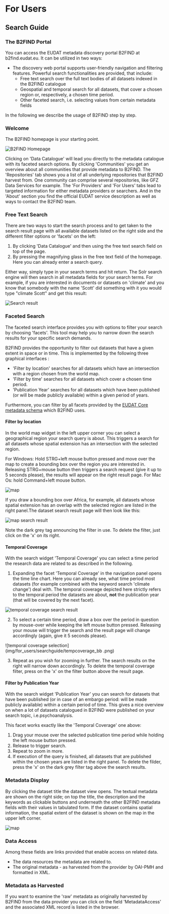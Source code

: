 # For Users

## Search Guide

### The B2FIND Portal
You can access the EUDAT metadata discovery portal B2FIND at b2find.eudat.eu. It can be utilized in two ways:

* The discovery web portal supports user-friendly navigation and filtering features. Powerful search functionalities are provided, that include:
	* Free text search over the full text bodies of all datasets indexed in the B2FIND catalogue
	* Geospatial and temporal search for all datasets, that cover a chosen region or, respectively, a chosen time period.
	* Other faceted search, i.e. selecting values from certain metadata fields

In the following we describe the usage of B2FIND step by step.

### Welcome
The B2FIND homepage is your starting point.

![B2FIND Homepage](img/for_users/searchguide/Welcome_B2FIND.png)

Clicking on 'Data Catalogue' will lead you directly to the metadata catalogue with its faceted search options. By clicking 'Communities' you get an overview about all communities that provide metadata to B2FIND. 
The 'Repositories' tab shows you a list of all underlying repositories that B2FIND harvest from. One community can comprise several repositories, like GFZ Data Services for example. The 'For Providers' and 'For Users' tabs lead to targeted information for either metadata providers or searchers. And in the 'About' section you find the official EUDAT service description as well as ways to contact the B2FIND team.

### Free Text Search
There are two ways to start the search process and to get taken to the search result page with all available datasets listed on the right side and the different filter options or 'facets' on the left:

1. By clicking 'Data Catalogue' and then using the free text search field on top of the page.
2. By pressing the magnifying glass in the free text field of the homepage. Here you can already enter a search query.

Either way, simply type in your search terms and hit return. The Solr search engine will then search in all metadata fields for your search terms. For example, if you are interested in documents or datasets on 'climate' and you know that somebody with the name 'Scott' did something with it you would type "climate Scott" and get this result:

![Search result](img/for_users/searchguide/climate_scott_searchresult.png)

### Faceted Search
The faceted search interface provides you with options to filter your search by choosing 'facets'. This tool may help you to narrow down the search results for your specific search demands.

B2FIND provides the opportunity to filter out datasets that have a given extent in space or in time. This is implemented by the following three graphical interfaces :

* 'Filter by location' searches for all datasets which have an intersection with a region chosen from the world map.
* 'Filter by time' searches for all datasets which cover a chosen time period.
* 'Publication Year' searches for all datasets which have been published (or will be made publicly available) within a given period of years.

Furthermore, you can filter by all facets provided by the [EUDAT Core metadata schema]('https://eudat-b2find.github.io/schema-doc/introduction.html') which B2FIND uses.

#### Filter by location

In the world map widget in the left upper corner you can select a geographical region your search query is about. This triggers a search for all datasets whose spatial extension has an intersection with the selected region.

For Windows: Hold STRG+left mouse button pressed and move over the map to create a bounding box over the region you are interested in. Releasing STRG+mouse button then triggers a search request (give it up to 5 seconds please), the results will appear on the right result page.
For Mac Os: hold Command+left mouse button.

![map](img/for_users/searchguide/map_bb.png)

If you draw a bounding box over Africa, for example, all datasets whose spatial extension has an overlap with the selected region are listed in the right panel.The dataset search result page will then look like this:

![map search result](img/for_users/searchguide/map_bb_result.png)

Note the dark grey tag announcing the filter in use. To delete the filter, just click on the 'x' on its right.

#### Temporal Coverage
With the search widget 'Temporal Coverage' you can select a time period the research data are related to as described in the following.

1. Expanding the facet 'Temporal Coverage' in the navigation panel opens the time line chart. Here you can already see, what time period most datasets (for example combined with the keyword search 'climate change') deal with. The temporal coverage depicted here strictly refers to the temporal period the datasets are about, **not** the publication year (that will be covered by the next facet).

![temporal coverage search result](img/for_users/searchguide/tempcoverage.png)

2. To select a certain time period, draw a box over the period in question by mouse-over while keeping the left mouse button pressed. Releasing your mouse will trigger the search and the result page 
will change accordingly (again, give it 5 seconds please).

![temporal coverage selection](img/for_users/searchguide/tempcoverage_bb
.png)

3. Repeat as you wish for zooming in further. The search results on the right will narrow down accordingly.
To delete the temporal coverage filter, press on the 'x' on the filter button above the result page. 

#### Filter by Publication Year
With the search widget 'Publication Year' you can search for datasets that have been published (or in case of an embargo period: will be made publicly available) within a certain period of time. This gives a nice overview on when a lot of datasets catalogued in B2FIND were published on your search topic, i.e.psychoanalysis.

This facet works exactly like the 'Temporal Coverage' one above: 
1. Drag your mouse over the selected publication time period while holding the left mouse button pressed. 
2. Release to trigger search.
3. Repeat to zoom in more.
4. If execution of the query is finished, all datasets that are published within the chosen years are listed in the right panel. To delete the filder, press the 'x' on the dark grey filter tag above the search results.

### Metadata Display

By clicking the dataset title the dataset view opens. The textual metadata are shown on the right side; on top the title, the description and the keywords as clickable buttons and underneath the other B2FIND metadata fields with their values in tabulated form. If the dataset contains spatial information, the spatial extent of the dataset is shown on the map in the upper left corner. 

![map](img/for_users/searchguide/map_bb.png)

### Data Access
Among these fields are links provided that enable access on related data.

* The data resources the metadata are related to.
* The original metadata - as harvested from the provider by OAI-PMH and formatted in XML.

### Metadata as Harvested
If you want to examine the 'raw' metadata as originally harvested by B2FIND from the data provider you can click on the field 'MetadataAccess' and the associated XML record is listed in the browser.
